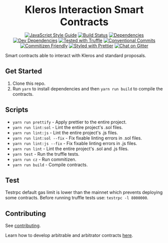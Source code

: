<p align="center">
  <b style="font-size: 32px;">Kleros Interaction Smart Contracts</b>
</p>

<p align="center">
  <a href="https://standardjs.com"><img src="https://img.shields.io/badge/code_style-standard-brightgreen.svg" alt="JavaScript Style Guide"></a>
  <a href="https://travis-ci.org/kleros/kleros-interaction"><img src="https://travis-ci.org/kleros/kleros-interaction.svg?branch=master" alt="Build Status"></a>
  <a href="https://david-dm.org/kleros/kleros-interaction"><img src="https://david-dm.org/kleros/kleros-interaction.svg" alt="Dependencies"></a>
  <a href="https://david-dm.org/kleros/kleros-interaction?type=dev"><img src="https://david-dm.org/kleros/kleros-interaction/dev-status.svg" alt="Dev Dependencies"></a>
  <a href="https://github.com/trufflesuite/truffle"><img src="https://img.shields.io/badge/tested%20with-truffle-red.svg" alt="Tested with Truffle"></a>
  <a href="https://conventionalcommits.org"><img src="https://img.shields.io/badge/Conventional%20Commits-1.0.0-yellow.svg" alt="Conventional Commits"></a>
  <a href="http://commitizen.github.io/cz-cli/"><img src="https://img.shields.io/badge/commitizen-friendly-brightgreen.svg" alt="Commitizen Friendly"></a>
  <a href="https://github.com/prettier/prettier"><img src="https://img.shields.io/badge/styled_with-prettier-ff69b4.svg" alt="Styled with Prettier"></a>
  <a href="https://gitter.im/kleros/kleros-interaction?utm_source=badge&utm_medium=badge&utm_campaign=pr-badge&utm_content=badge"><img src="https://badges.gitter.im/kleros/kleros-interaction.svg" alt="Chat on Gitter"></a>
</p>

Smart contracts able to interact with Kleros and standard proposals.

## Get Started

1.  Clone this repo.
2.  Run `yarn` to install dependencies and then `yarn run build` to compile the contracts.

## Scripts

- `yarn run prettify` - Apply prettier to the entire project.
- `yarn run lint:sol` - Lint the entire project's .sol files.
- `yarn run lint:js` - Lint the entire project's .js files.
- `yarn run lint:sol --fix` - Fix fixable linting errors in .sol files.
- `yarn run lint:js --fix` - Fix fixable linting errors in .js files.
- `yarn run lint` - Lint the entire project's .sol and .js files.
- `yarn test` - Run the truffle tests.
- `yarn run cz` - Run commitizen.
- `yarn run build` - Compile contracts.

## Test

Testrpc default gas limit is lower than the mainnet which prevents deploying some contracts. Before running truffle tests use:
`testrpc -l 8000000`.

## Contributing

See [contributing](https://kleros.gitbook.io/contributing-md/).

Learn how to develop arbitrable and arbitrator contracts [here](https://erc-792.readthedocs.io/en/latest/).
